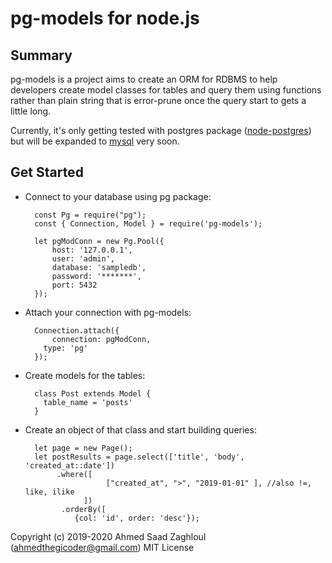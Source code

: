 # pg-models for node.js

## Summary

pg-models is a project aims to create an ORM for RDBMS to help developers create model classes for tables and query them using functions rather than plain string that is error-prune once the query start to gets a little long.

Currently, it's only getting tested with postgres package ([node-postgres](https://www.npmjs.com/package/pg)) but will be expanded to [mysql](https://www.npmjs.com/package/mysql) very soon.

## Get Started

- Connect to your database using pg package:

        const Pg = require("pg");
        const { Connection, Model } = require('pg-models');
        
        let pgModConn = new Pg.Pool({
        	host: '127.0.0.1',
        	user: 'admin',
        	database: 'sampledb',
        	password: '*******',
        	port: 5432
        });

- Attach your connection with pg-models:

        Connection.attach({
        	connection: pgModConn,
          type: 'pg'
        });

- Create models for the tables:

        class Post extends Model {
          table_name = 'posts'
        }

- Create an object of that class and start building queries:

        let page = new Page();
        let postResults = page.select(['title', 'body', 'created_at::date'])
             .where([
        				["created_at", ">", "2019-01-01" ], //also !=, like, ilike
                   ])
              .orderBy([
                 {col: 'id', order: 'desc'});

Copyright (c) 2019-2020 Ahmed Saad Zaghloul (ahmedthegicoder@gmail.com)
MIT License